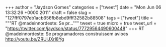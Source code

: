 
+++
author = "Jaydson Gomes"
categories = ["tweet"]
date = "Mon Jun 06 13:32:26 +0000 2011"
draft = false
slug = "127fff0797eb1acb656fb8ebd9fff32582b88508"
tags = ["tweet"]
title = """RT @madeinnordeste: Se pr..."""
tweet = true
micro = true
tweet_url = "https://twitter.com/jaydson/status/77729564490600448"
+++
RT @madeinnordeste: Se programadores construissem avioes http://youtu.be/ZRUiJXrl8Yg
